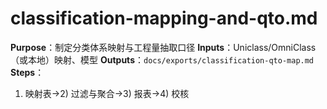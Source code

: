 # classification-mapping-and-qto.md

**Purpose**：制定分类体系映射与工程量抽取口径
**Inputs**：Uniclass/OmniClass（或本地）映射、模型
**Outputs**：`docs/exports/classification-qto-map.md`
**Steps**：

1. 映射表→2) 过滤与聚合→3) 报表→4) 校核
